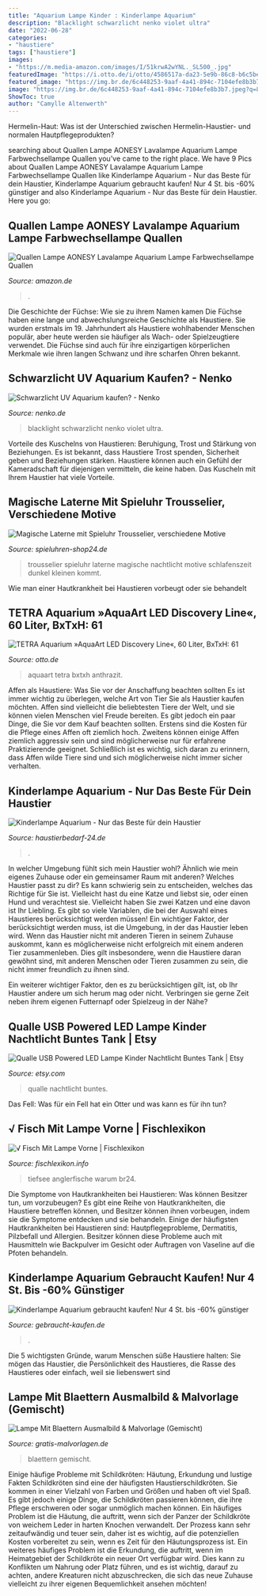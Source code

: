```yaml
---
title: "Aquarium Lampe Kinder : Kinderlampe Aquarium"
description: "Blacklight schwarzlicht nenko violet ultra"
date: "2022-06-28"
categories:
- "haustiere"
tags: ["haustiere"]
images:
- "https://m.media-amazon.com/images/I/51krwA2wYNL._SL500_.jpg"
featuredImage: "https://i.otto.de/i/otto/4586517a-da23-5e9b-86c8-b6c5be4daf04/tetra-aquarium-aquaart-led-discovery-line-60-liter-bxtxh-61-5x34x43-5-cm-anthrazit-anthrazit.jpg?$formatz$"
featured_image: "https://img.br.de/6c448253-9aaf-4a41-894c-7104efe8b3b7.jpeg?q=80&amp;rect=1%2C16%2C3001%2C1688&amp;w=1200"
image: "https://img.br.de/6c448253-9aaf-4a41-894c-7104efe8b3b7.jpeg?q=80&amp;rect=1%2C16%2C3001%2C1688&amp;w=1200"
ShowToc: true
author: "Camylle Altenwerth"
---
```



Hermelin-Haut: Was ist der Unterschied zwischen Hermelin-Haustier- und normalen Hautpflegeprodukten?

	

		
searching about Quallen Lampe AONESY Lavalampe Aquarium Lampe Farbwechsellampe Quallen you've came to the right place. We have 9 Pics about Quallen Lampe AONESY Lavalampe Aquarium Lampe Farbwechsellampe Quallen like Kinderlampe Aquarium - Nur das Beste für dein Haustier, Kinderlampe Aquarium gebraucht kaufen! Nur 4 St. bis -60% günstiger and also Kinderlampe Aquarium - Nur das Beste für dein Haustier. Here you go:
		
    
## Quallen Lampe AONESY Lavalampe Aquarium Lampe Farbwechsellampe Quallen

<img loading=lazy src="https://images-na.ssl-images-amazon.com/images/I/71H-mcfA4mL._AC_SX679_.jpg" onerror="this.onerror=null;this.src='https://tse4.mm.bing.net/th?id=OIP.YGi3hvzYaKTUHJL4bOZiYgHaIQ&amp;pid=15.1';" alt="Quallen Lampe AONESY Lavalampe Aquarium Lampe Farbwechsellampe Quallen">

_Source: amazon.de_

>. 

	

Die Geschichte der Füchse: Wie sie zu ihrem Namen kamen
Die Füchse haben eine lange und abwechslungsreiche Geschichte als Haustiere. Sie wurden erstmals im 19. Jahrhundert als Haustiere wohlhabender Menschen populär, aber heute werden sie häufiger als Wach- oder Spielzeugtiere verwendet. Die Füchse sind auch für ihre einzigartigen körperlichen Merkmale wie ihren langen Schwanz und ihre scharfen Ohren bekannt.

    
## Schwarzlicht UV Aquarium Kaufen? - Nenko

<img loading=lazy src="https://www.nenko.de/uploads/product/medium/blacklight-uv-aquarium-20775477-3.jpg" onerror="this.onerror=null;this.src='https://tse2.mm.bing.net/th?id=OIP.sQRaYWOTJTi6Pim-7A5OygHaHa&amp;pid=15.1';" alt="Schwarzlicht UV Aquarium kaufen? - Nenko">

_Source: nenko.de_

>blacklight schwarzlicht nenko violet ultra. 

	

Vorteile des Kuschelns von Haustieren: Beruhigung, Trost und Stärkung von Beziehungen.
Es ist bekannt, dass Haustiere Trost spenden, Sicherheit geben und Beziehungen stärken. Haustiere können auch ein Gefühl der Kameradschaft für diejenigen vermitteln, die keine haben. Das Kuscheln mit Ihrem Haustier hat viele Vorteile.

    
## Magische Laterne Mit Spieluhr Trousselier, Verschiedene Motive

<img loading=lazy src="https://www.spieluhren-shop24.de/artikelbilder/Lampe_mit_Spieluhr_Trousselier_Schublade_offen_Ansicht_oben_l.jpg" onerror="this.onerror=null;this.src='https://tse2.mm.bing.net/th?id=OIP.10m7ngR3tvd6DgT6z1BWvAHaIA&amp;pid=15.1';" alt="Magische Laterne mit Spieluhr Trousselier, verschiedene Motive">

_Source: spieluhren-shop24.de_

>trousselier spieluhr laterne magische nachtlicht motive schlafenszeit dunkel kleinen kommt. 

	

Wie man einer Hautkrankheit bei Haustieren vorbeugt oder sie behandelt

    
## TETRA Aquarium »AquaArt LED Discovery Line«, 60 Liter, BxTxH: 61

<img loading=lazy src="https://i.otto.de/i/otto/4586517a-da23-5e9b-86c8-b6c5be4daf04/tetra-aquarium-aquaart-led-discovery-line-60-liter-bxtxh-61-5x34x43-5-cm-anthrazit-anthrazit.jpg?$formatz$" onerror="this.onerror=null;this.src='https://tse3.mm.bing.net/th?id=OIP.d4dPqTCc4-1LJuAx-Wu_9gHaHv&amp;pid=15.1';" alt="TETRA Aquarium »AquaArt LED Discovery Line«, 60 Liter, BxTxH: 61">

_Source: otto.de_

>aquaart tetra bxtxh anthrazit. 

	

Affen als Haustiere: Was Sie vor der Anschaffung beachten sollten
Es ist immer wichtig zu überlegen, welche Art von Tier Sie als Haustier kaufen möchten. Affen sind vielleicht die beliebtesten Tiere der Welt, und sie können vielen Menschen viel Freude bereiten. Es gibt jedoch ein paar Dinge, die Sie vor dem Kauf beachten sollten. Erstens sind die Kosten für die Pflege eines Affen oft ziemlich hoch. Zweitens können einige Affen ziemlich aggressiv sein und sind möglicherweise nur für erfahrene Praktizierende geeignet. Schließlich ist es wichtig, sich daran zu erinnern, dass Affen wilde Tiere sind und sich möglicherweise nicht immer sicher verhalten.

    
## Kinderlampe Aquarium - Nur Das Beste Für Dein Haustier

<img loading=lazy src="https://m.media-amazon.com/images/I/51aJ2H8wdhL.jpg" onerror="this.onerror=null;this.src='https://tse4.mm.bing.net/th?id=OIP.vSgO9gqH5lR2GSs1h9QPpgHaHa&amp;pid=15.1';" alt="Kinderlampe Aquarium - Nur das Beste für dein Haustier">

_Source: haustierbedarf-24.de_

>. 

	

In welcher Umgebung fühlt sich mein Haustier wohl? Ähnlich wie mein eigenes Zuhause oder ein gemeinsamer Raum mit anderen?
Welches Haustier passt zu dir? Es kann schwierig sein zu entscheiden, welches das Richtige für Sie ist. Vielleicht hast du eine Katze und liebst sie, oder einen Hund und verachtest sie. Vielleicht haben Sie zwei Katzen und eine davon ist Ihr Liebling. Es gibt so viele Variablen, die bei der Auswahl eines Haustieres berücksichtigt werden müssen!
Ein wichtiger Faktor, der berücksichtigt werden muss, ist die Umgebung, in der das Haustier leben wird. Wenn das Haustier nicht mit anderen Tieren in seinem Zuhause auskommt, kann es möglicherweise nicht erfolgreich mit einem anderen Tier zusammenleben. Dies gilt insbesondere, wenn die Haustiere daran gewöhnt sind, mit anderen Menschen oder Tieren zusammen zu sein, die nicht immer freundlich zu ihnen sind.

Ein weiterer wichtiger Faktor, den es zu berücksichtigen gilt, ist, ob Ihr Haustier andere um sich herum mag oder nicht. Verbringen sie gerne Zeit neben ihrem eigenen Futternapf oder Spielzeug in der Nähe?

    
## Qualle USB Powered LED Lampe Kinder Nachtlicht Buntes Tank | Etsy

<img loading=lazy src="https://i.etsystatic.com/20572440/r/il/d16cad/2605204815/il_794xN.2605204815_g50n.jpg" onerror="this.onerror=null;this.src='https://tse3.mm.bing.net/th?id=OIP.TO7C4XzAbeXjaMMJHpNMJQHaJ4&amp;pid=15.1';" alt="Qualle USB Powered LED Lampe Kinder Nachtlicht Buntes Tank | Etsy">

_Source: etsy.com_

>qualle nachtlicht buntes. 

	

Das Fell: Was für ein Fell hat ein Otter und was kann es für ihn tun?

    
## √ Fisch Mit Lampe Vorne | Fischlexikon

<img loading=lazy src="https://img.br.de/6c448253-9aaf-4a41-894c-7104efe8b3b7.jpeg?q=80&amp;rect=1%2C16%2C3001%2C1688&amp;w=1200" onerror="this.onerror=null;this.src='https://tse2.mm.bing.net/th?id=OIP.SCGQfnvokd9VDtmq9fK-egHaEK&amp;pid=15.1';" alt="√ Fisch Mit Lampe Vorne | Fischlexikon">

_Source: fischlexikon.info_

>tiefsee anglerfische warum br24. 

	

Die Symptome von Hautkrankheiten bei Haustieren: Was können Besitzer tun, um vorzubeugen?
Es gibt eine Reihe von Hautkrankheiten, die Haustiere betreffen können, und Besitzer können ihnen vorbeugen, indem sie die Symptome entdecken und sie behandeln. Einige der häufigsten Hautkrankheiten bei Haustieren sind: Hautpflegeprobleme, Dermatitis, Pilzbefall und Allergien. Besitzer können diese Probleme auch mit Hausmitteln wie Backpulver im Gesicht oder Auftragen von Vaseline auf die Pfoten behandeln.

    
## Kinderlampe Aquarium Gebraucht Kaufen! Nur 4 St. Bis -60% Günstiger

<img loading=lazy src="https://m.media-amazon.com/images/I/51krwA2wYNL._SL500_.jpg" onerror="this.onerror=null;this.src='https://tse1.mm.bing.net/th?id=OIP.66x0t_9UJQA8wnVoV0Hz3gHaHa&amp;pid=15.1';" alt="Kinderlampe Aquarium gebraucht kaufen! Nur 4 St. bis -60% günstiger">

_Source: gebraucht-kaufen.de_

>. 

	

Die 5 wichtigsten Gründe, warum Menschen süße Haustiere halten: Sie mögen das Haustier, die Persönlichkeit des Haustieres, die Rasse des Haustieres oder einfach, weil sie liebenswert sind

    
## Lampe Mit Blaettern Ausmalbild &amp; Malvorlage (Gemischt)

<img loading=lazy src="https://www.gratis-malvorlagen.de/wp-content/uploads/malvorlagen/Gemischt/3/Lampe-mit-Blaettern.gif" onerror="this.onerror=null;this.src='https://tse2.mm.bing.net/th?id=OIP.mHZfLR1tu1BLa5Wfww0hawAAAA&amp;pid=15.1';" alt="Lampe Mit Blaettern Ausmalbild &amp; Malvorlage (Gemischt)">

_Source: gratis-malvorlagen.de_

>blaettern gemischt. 

	

Einige häufige Probleme mit Schildkröten: Häutung, Erkundung und lustige Fakten
Schildkröten sind eine der häufigsten Haustierschildkröten. Sie kommen in einer Vielzahl von Farben und Größen und haben oft viel Spaß. Es gibt jedoch einige Dinge, die Schildkröten passieren können, die ihre Pflege erschweren oder sogar unmöglich machen können. Ein häufiges Problem ist die Häutung, die auftritt, wenn sich der Panzer der Schildkröte von weichem Leder in harten Knochen verwandelt. Der Prozess kann sehr zeitaufwändig und teuer sein, daher ist es wichtig, auf die potenziellen Kosten vorbereitet zu sein, wenn es Zeit für den Häutungsprozess ist. Ein weiteres häufiges Problem ist die Erkundung, die auftritt, wenn im Heimatgebiet der Schildkröte ein neuer Ort verfügbar wird. Dies kann zu Konflikten um Nahrung oder Platz führen, und es ist wichtig, darauf zu achten, andere Kreaturen nicht abzuschrecken, die sich das neue Zuhause vielleicht zu ihrer eigenen Bequemlichkeit ansehen möchten!

